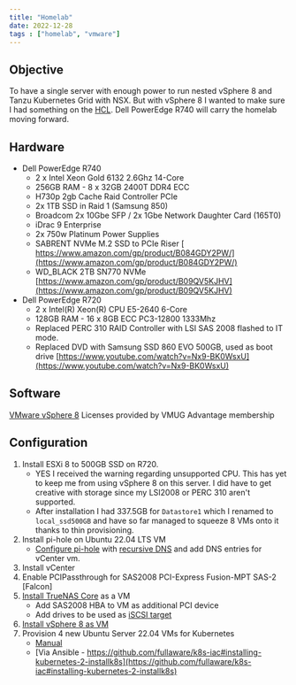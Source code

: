 ```yaml
---
title: "Homelab"
date: 2022-12-28
tags : ["homelab", "vmware"]
---
```

## Objective
To have a single server with enough power to run nested vSphere 8 and Tanzu Kubernetes Grid with NSX.  But with vSphere 8 I wanted to make sure I had something on the [HCL](https://www.vmware.com/resources/compatibility/detail.php?deviceCategory=server&productid=42895).  Dell PowerEdge R740 will carry the homelab moving forward.
<!--more-->

## Hardware
-  Dell PowerEdge R740
    - 2 x Intel Xeon Gold 6132 2.6Ghz 14-Core
    - 256GB RAM - 8 x 32GB 2400T DDR4 ECC
    - H730p 2gb Cache Raid Controller PCIe
    - 2x 1TB SSD in Raid 1 (Samsung 850)
    - Broadcom 2x 10Gbe SFP / 2x 1Gbe Network Daughter Card (165T0)
    - iDrac 9 Enterprise
    - 2x 750w Platinum Power Supplies
    - SABRENT NVMe M.2 SSD to PCIe Riser [ https://www.amazon.com/gp/product/B084GDY2PW/](https://www.amazon.com/gp/product/B084GDY2PW/)
    - WD_BLACK 2TB SN770 NVMe [https://www.amazon.com/gp/product/B09QV5KJHV](https://www.amazon.com/gp/product/B09QV5KJHV)
-  Dell PowerEdge R720
    - 2 x Intel(R) Xeon(R) CPU E5-2640 6-Core
    - 128GB RAM - 16 x 8GB ECC PC3-12800 1333Mhz 
    - Replaced PERC 310 RAID Controller with LSI SAS 2008 flashed to IT mode.
    - Replaced DVD with Samsung SSD 860 EVO 500GB, used as boot drive [https://www.youtube.com/watch?v=Nx9-BK0WsxU](https://www.youtube.com/watch?v=Nx9-BK0WsxU)


## Software
[VMware vSphere 8](https://www.vmug.com/membership/vmug-advantage-membership/) Licenses provided by VMUG Advantage membership

## Configuration

1. Install ESXi 8 to 500GB SSD on R720.  
    - YES I received the warning regarding unsupported CPU.  This has yet to keep me from using vSphere 8 on this server.  I did have to get creative with storage since my LSI2008 or PERC 310 aren't supported.  
    - After installation I had 337.5GB for `Datastore1` which I renamed to `local_ssd500GB` and have so far managed to squeeze 8 VMs onto it thanks to thin provisioning.
1. Install pi-hole on Ubuntu 22.04 LTS VM
    - [Configure pi-hole](https://www.youtube.com/watch?v=FnFtWsZ8IP0) with [recursive DNS](https://docs.pi-hole.net/guides/dns/unbound/) and add DNS entries for vCenter vm.
1. Install vCenter
1. Enable PCIPassthrough for SAS2008 PCI-Express Fusion-MPT SAS-2 [Falcon]
1. [Install TrueNAS Core](https://www.truenas.com/docs/solutions/integrations/vmware/deploytninvmware/) as a VM 
    - Add SAS2008 HBA to VM as additional PCI device
    - Add drives to be used as [iSCSI target](https://www.servethehome.com/building-a-lab-part-3-configuring-vmware-esxi-and-truenas-core/)
1. [Install vSphere 8 as VM](https://www.infotechram.com/index.php/2022/09/17/how-to-install-esxi-server-8-vsphere-8-as-nested-vm/)
1. Provision 4 new Ubuntu Server 22.04 VMs for Kubernetes
    - [Manual](https://www.linuxtechi.com/install-kubernetes-on-ubuntu-22-04/)
    - [Via Ansible - https://github.com/fullaware/k8s-iac#installing-kubernetes-2-installk8s](https://github.com/fullaware/k8s-iac#installing-kubernetes-2-installk8s)
